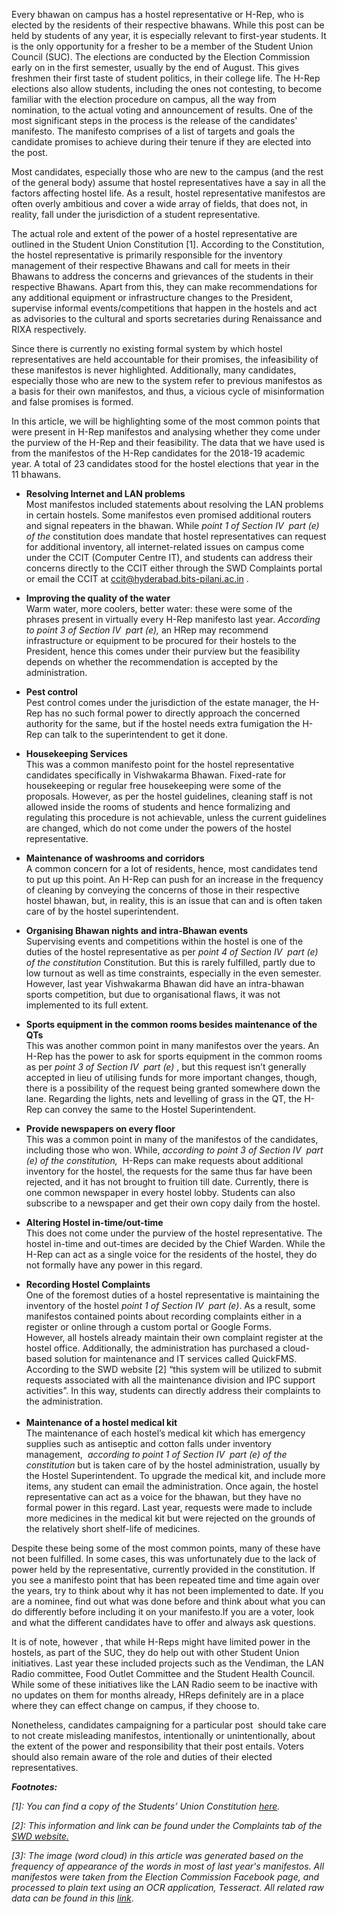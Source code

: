 <p><!-- wp:paragraph --></p>
<p>Every bhawan on campus has a hostel representative or H-Rep, who is elected by the residents of their respective bhawans. While this post can be held by students of any year, it is especially relevant to first-year students. It is the only opportunity for a fresher to be a member of the Student Union Council (SUC). The elections are conducted by the Election Commission early on in the first semester, usually by the end of August. This gives freshmen their first taste of student politics, in their college life. The H-Rep elections also allow students, including the ones not contesting, to become familiar with the election procedure on campus, all the way from nomination, to the actual voting and announcement of results. One of the most significant steps in the process is the release of the candidates' manifesto. The manifesto comprises of a list of targets and goals the candidate promises to achieve during their tenure if they are elected into the post.&nbsp;</p>
<p><!-- /wp:paragraph --></p>
<p><!-- wp:paragraph --></p>
<p>Most candidates, especially those who are new to the campus (and the rest of the general body) assume that hostel representatives have a say in all the factors affecting hostel life. As a result, hostel representative manifestos are often overly ambitious and cover a wide array of fields, that does not, in reality, fall under the jurisdiction of a student representative.&nbsp;</p>
<p><!-- /wp:paragraph --></p>
<p><!-- wp:paragraph --></p>
<p>The actual role and extent of the power of a hostel representative are outlined in the Student Union Constitution [1]. According to the Constitution, the hostel representative is primarily responsible for the inventory management of their respective Bhawans and call for meets in their Bhawans to address the concerns and grievances of the students in their respective Bhawans. Apart from this, they can make recommendations for any additional equipment or infrastructure changes to the President, supervise informal events/competitions that happen in the hostels and act as advisories to the cultural and sports secretaries during Renaissance and RIXA respectively.&nbsp;</p>
<p><!-- /wp:paragraph --></p>
<p><!-- wp:paragraph --></p>
<p>Since there is currently no existing formal system by which hostel representatives are held accountable for their promises, the infeasibility of these manifestos is never highlighted. Additionally, many candidates, especially those who are new to the system refer to previous manifestos as a basis for their own manifestos, and thus, a vicious cycle of misinformation and false promises is formed.</p>
<p><!-- /wp:paragraph --></p>
<p><!-- wp:paragraph --></p>
<p>In this article, we will be highlighting some of the most common points that were present in H-Rep manifestos and analysing whether they come under the purview of the H-Rep and their feasibility. The data that we have used is from the manifestos of the H-Rep candidates for the 2018-19 academic year. A total of 23<strong> </strong>candidates stood for the hostel elections that year in the 11 bhawans.&nbsp;</p>
<p><!-- /wp:paragraph --></p>
<p><!-- wp:list --></p>
<ul>
<li><strong>Resolving Internet and LAN problems<br /></strong>Most manifestos included statements about resolving the LAN problems in certain hostels. Some manifestos even promised additional routers and signal repeaters in the bhawan. While <em>point 1 of Section IV&nbsp; part (e) of the </em>constitution does mandate that hostel representatives can request for additional inventory, all internet-related issues on campus come under the CCIT (Computer Centre IT), and students can address their concerns directly to the CCIT either through the SWD Complaints portal or email the CCIT at <a href="mailto:ccit@hyderabad.bits-pilani.ac.in">ccit@hyderabad.bits-pilani.ac.in</a> .</p>
</li>
<li><strong>Improving the quality of the water</strong><br />Warm water, more coolers, better water: these were some of the phrases present in virtually every H-Rep manifesto last year. <em>According to point 3 of Section IV&nbsp; part (e), </em>an HRep may recommend infrastructure or equipment to be procured for their hostels to the President, hence this comes under their purview but the feasibility depends on whether the recommendation is accepted by the administration.</li>
</ul>
<p><!-- /wp:list --></p>
<p><!-- wp:list --></p>
<ul>
<li><strong>Pest control&nbsp;</strong><br />Pest control comes under the jurisdiction of the estate manager, the H-Rep has no such formal power to directly approach the concerned authority for the same, but if the hostel needs extra fumigation the H-Rep can talk to the superintendent to get it done.</li>
</ul>
<p><!-- /wp:list --></p>
<p><!-- wp:list --></p>
<ul>
<li><strong>Housekeeping Services</strong><br />This was a common manifesto point for the hostel representative candidates specifically in Vishwakarma Bhawan. Fixed-rate for housekeeping or regular free housekeeping were some of the proposals. However, as per the hostel guidelines, cleaning staff is not allowed inside the rooms of students and hence formalizing and regulating this procedure is not achievable, unless the current guidelines are changed, which do not come under the powers of the hostel representative. </p>
</li>
<li><strong>Maintenance of washrooms and corridors </strong><br />A common concern for a lot of residents, hence, most candidates tend to put up this point. An H-Rep can push for an increase in the frequency of cleaning by conveying the concerns of those in their respective hostel bhawan, but, in reality, this is an issue that can and is often taken care of by the hostel superintendent.</li>
</ul>
<p><!-- /wp:list --></p>
<p><!-- wp:list --></p>
<ul>
<li><strong>Organising Bhawan nights</strong> <strong>and intra-Bhawan events</strong><br />Supervising events and competitions within the hostel is one of the duties of the hostel representative as per <em>point 4 of Section IV&nbsp; part (e) of the constitution</em> Constitution. But this is rarely fulfilled, partly due to low turnout as well as time constraints, especially in the even semester. However, last year Vishwakarma Bhawan did have an intra-bhawan sports competition, but due to organisational flaws, it was not implemented to its full extent.</li>
</ul>
<p><!-- /wp:list --></p>
<p><!-- wp:list --></p>
<ul>
<li><strong>Sports equipment in the common rooms besides maintenance of the QTs</strong><br />This was another common point in many manifestos over the years. An H-Rep has the power to ask for sports equipment in the common rooms as per <em>point 3 of Section IV&nbsp; part (e)</em> , but this request isn’t generally accepted in lieu of utilising funds for more important changes, though, there is a possibility of the request being granted somewhere down the lane. Regarding the lights, nets and levelling of grass in the QT, the H-Rep can convey the same to the Hostel Superintendent.</li>
</ul>
<p><!-- /wp:list --></p>
<p><!-- wp:list --></p>
<ul>
<li><strong>Provide newspapers on every floor</strong><strong><br /></strong>This was a common point in many of the manifestos of the candidates, including those who won. While, <em>according to point 3 of Section IV&nbsp; part (e) of the constitution,</em>&nbsp; H-Reps can make requests about additional inventory for the hostel, the requests for the same thus far have been rejected, and it has not brought to fruition till date. Currently, there is one common newspaper in every hostel lobby. Students can also subscribe to a newspaper and get their own copy daily from the hostel. <strong></p>
<p></strong></li>
<li><strong>Altering Hostel in-time/out-time </strong><strong><br /></strong>This does not come under the purview of the hostel representative. The hostel in-time and out-times are decided by the Chief Warden. While the H-Rep can act as a single voice for the residents of the hostel, they do not formally have any power in this regard.</li>
</ul>
<p><!-- /wp:list --></p>
<p><!-- wp:list --></p>
<ul>
<li><strong>Recording Hostel Complaints<br /></strong>One of the foremost duties of a hostel representative is maintaining the inventory of the hostel <em>point 1 of Section IV&nbsp; part (e)</em>. As a result, some manifestos contained points about recording complaints either in a register or online through a custom portal or Google Forms. <br />However, all hostels already maintain their own complaint register at the hostel office. Additionally, the administration has purchased a cloud-based solution for maintenance and IT services called QuickFMS. According to the SWD website [2] “this system will be utilized to submit requests associated with all the maintenance division and IPC support activities”. In this way, students can directly address their complaints to the administration.<strong><br />&nbsp;</strong></li>
<li><strong>Maintenance of a hostel medical kit&nbsp;</strong><br />The maintenance of each hostel’s medical kit which has emergency supplies such as antiseptic and cotton falls under inventory management,&nbsp; <em>according to point 1 of Section IV&nbsp; part (e) of the constitution</em> but is taken care of by the hostel administration, usually by the Hostel Superintendent. To upgrade the medical kit, and include more items, any student can email the administration. Once again, the hostel representative can act as a voice for the bhawan, but they have no formal power in this regard. Last year, requests were made to include more medicines in the medical kit but were rejected on the grounds of the relatively short shelf-life of medicines.&nbsp;</li>
</ul>
<p><!-- /wp:list --></p>
<p><!-- wp:paragraph --></p>
<p>Despite these being some of the most common points, many of these have not been fulfilled. In some cases, this was unfortunately due to the lack of power held by the representative, currently provided in the constitution. If you see a manifesto point that has been repeated time and time again over the years, try to think about why it has not been implemented to date. If you are a nominee, find out what was done before and think about what you can do differently before including it on your manifesto.If you are a voter, look and what the different candidates have to offer and always ask questions.&nbsp;</p>
<p><!-- /wp:paragraph --></p>
<p><!-- wp:paragraph --></p>
<p>It is of note, however , that while H-Reps might have limited power in the hostels, as part of the SUC, they do help out with other Student Union initiatives. Last year these included projects such as the Vendiman, the LAN Radio committee, Food Outlet Committee and the Student Health Council. While some of these initiatives like the LAN Radio seem to be inactive with no updates on them for months already, HReps definitely are in a place where they can effect change on campus, if they choose to.</p>
<p><!-- /wp:paragraph --></p>
<p><!-- wp:paragraph --></p>
<p>Nonetheless, candidates campaigning for a particular post&nbsp; should take care to not create misleading manifestos, intentionally or unintentionally, about the extent of the power and responsibility that their post entails. Voters should also remain aware of the role and duties of their elected representatives.&nbsp;</p>
<p><!-- /wp:paragraph --></p>
<p><!-- wp:paragraph --></p>
<p><strong><em>Footnotes:</em></strong></p>
<p><!-- /wp:paragraph --></p>
<p><!-- wp:paragraph --></p>
<p><em>[1]: You can find a copy of the Students’ Union Constitution </em><a href="https://drive.google.com/file/d/10hCXOV7b_CzViXbJWnWjsXWFo0CneS_F/view"><em>here</em></a><em>.&nbsp;</em></p>
<p><!-- /wp:paragraph --></p>
<p><!-- wp:paragraph --></p>
<p><em>[2]: This information and link can be found under the Complaints tab of the </em><a href="http://swd.bits-hyderabad.ac.in/#"><em>SWD website.</em></a></p>
<p><!-- /wp:paragraph --></p>
<p><!-- wp:paragraph --></p>
<p><em>[3]: The image (word cloud) in this article was generated based on the frequency of appearance of the words in most of last year's manifestos. All manifestos were taken from the Election Commission Facebook page, and processed to plain text using an OCR application, Tesseract. All related raw data can be found in this </em><a href="https://drive.google.com/drive/folders/18Hw51QLP_-IGWGzoPaIHphh37G8e7Hen?usp=sharing"><em>link</em></a>.</p>
<p><!-- /wp:paragraph --></p>
<p><!-- wp:paragraph --></p>
<p><!-- /wp:paragraph --></p>
